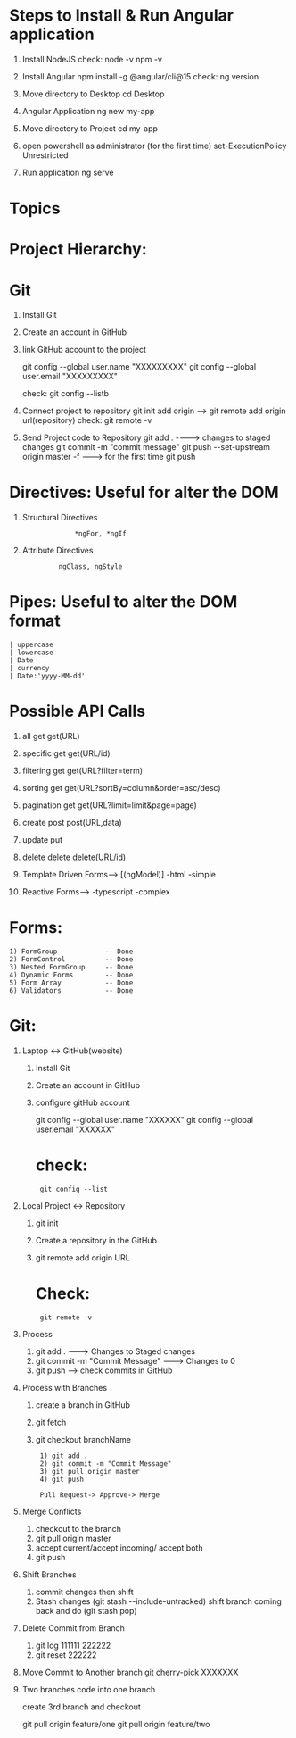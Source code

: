 Steps to Install & Run Angular application
==========================================

1)  Install NodeJS
    check: 
        node -v
        npm -v

2) Install Angular
    npm install -g @angular/cli@15
    check: 
        ng version

3) Move directory to Desktop
    cd Desktop

4) Angular Application
    ng new my-app

6) Move directory to Project
    cd my-app

5) open powershell as administrator (for the first time)
    set-ExecutionPolicy Unrestricted

6) Run application
    ng serve



Topics
======


Project Hierarchy:
==================




Git
===

1) Install Git
2) Create an account in GitHub
3) link GitHub account to the project

    git config --global user.name "XXXXXXXXX"
    git config --global user.email "XXXXXXXXX"

    check:
        git config --listb 

4) Connect project to repository
    git init
    add origin --> git remote add origin url(repository)
    check:
        git remote -v


5) Send Project code to Repository
    git add . ----> changes to staged changes
    git commit -m "commit message"
    git push --set-upstream origin master -f  ---> for the first time
    git push





Directives:  Useful for alter the DOM
===========

1) Structural Directives

                    *ngFor, *ngIf

2) Attribute Directives

                ngClass, ngStyle

Pipes:  Useful to alter the DOM format
=====

    | uppercase
    | lowercase
    | Date
    | currency
    | Date:'yyyy-MM-dd'





Possible API Calls
==================

1) all                  get             get(URL)
2) specific             get             get(URL/id)
3) filtering            get             get(URL?filter=term)
4) sorting              get             get(URL?sortBy=column&order=asc/desc)
5) pagination           get             get(URL?limit=limit&page=page)

6) create               post            post(URL,data)
7) update               put
8) delete               delete          delete(URL/id)






1) Template Driven Forms--> [(ngModel)]
            -html
            -simple
2) Reactive Forms--> 
            -typescript
            -complex




Forms:
======

    1) FormGroup            -- Done
    2) FormControl          -- Done
    3) Nested FormGroup     -- Done
    4) Dynamic Forms        -- Done
    5) Form Array           -- Done
    6) Validators           -- Done
    






Git:
====

1) Laptop <-> GitHub(website)

    1) Install Git
    2) Create an account in GitHub
    3) configure gitHub account

        git config --global user.name "XXXXXX"
        git config --global user.email "XXXXXX"

        check:
        ======
            git config --list

2) Local Project <-> Repository

    1) git init
    2) Create a repository in the GitHub
    3) git remote add origin URL

        Check:
        ======
            git remote -v


3) Process

    1) git add . ---> Changes to Staged changes
    2) git commit -m "Commit Message"  ---> Changes to 0
    3) git push  --> check commits in GitHub


4) Process with Branches

    1) create a branch in GitHub
    2) git fetch
    3) git checkout branchName

            1) git add .
            2) git commit -m "Commit Message"
            3) git pull origin master
            4) git push

            Pull Request-> Approve-> Merge     

5) Merge Conflicts
    1) checkout to the branch
    2) git pull origin master
    3) accept current/accept incoming/ accept both
    4) git push

6) Shift Branches
    1) commit changes then shift
    2) Stash changes
        (git stash --include-untracked)
        shift branch
        coming back and do (git stash pop)

7) Delete Commit from Branch
    1) git log
        111111 
        222222 
    2) git reset 222222

8) Move Commit to Another branch
    git cherry-pick XXXXXXX

9) Two branches code into one branch

    create 3rd branch and checkout

    git pull origin feature/one
    git pull origin feature/two